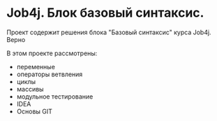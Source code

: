 # Job4j. Блок базовый синтаксис.

Проект содержит решения блока "Базовый синтаксис" курса Job4j. Верно

В этом проекте рассмотрены: 
- переменные
- операторы ветвления
- циклы
- массивы
- модульное тестирование
- IDEA
- Основы GIT